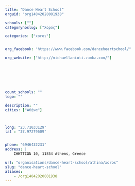 ```yaml
---
title: "Dance Heart School"
orguid: "org14042020001938"

schools: [""]
categorynoslug: ["Χορός"]

categories: ["xoros"]


org_facebook: "https://www.facebook.com/danceheartschool/"

org_website: ["http://michaellanioti.zumba.com/"]







count_schools: ""
logo: ""

description: ""
cities: ["Αθήνα"]



long: "23.71033129"
lat : "37.97279609"


phone: "6946432231"
address: |
    ΣΦΗΤΤΙΩΝ 10, 11854 Athens, Greece

url: "organisations/dance-heart-school/athina/xoros"
slug: "dance-heart-school"
aliases:
    - /org14042020001938
---
```



